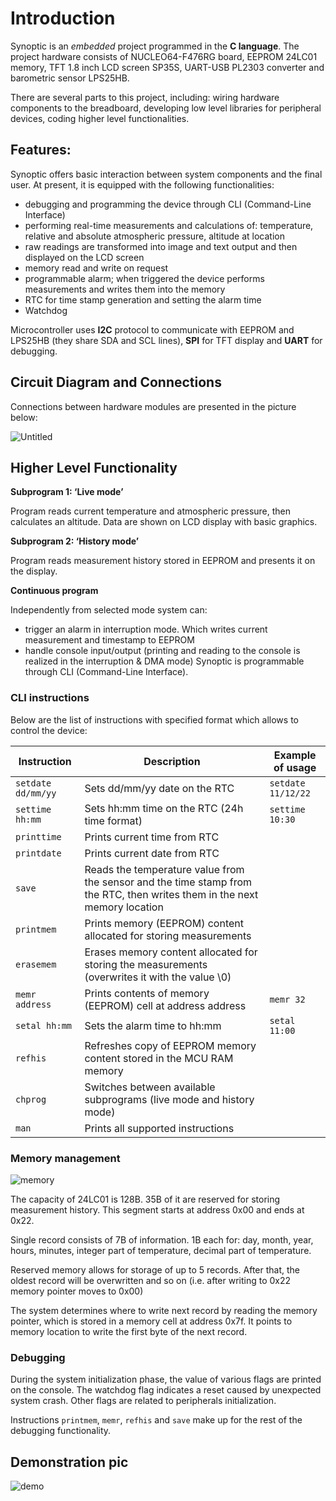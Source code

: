 # Introduction

Synoptic is an _embedded_ project programmed in the **C language**. The project hardware consists of NUCLEO64-F476RG board, EEPROM 24LC01 memory, TFT 1.8 inch LCD screen SP35S, UART-USB PL2303 converter and barometric sensor LPS25HB.

There are several parts to this project, including: wiring hardware components to the breadboard, developing low level libraries for peripheral devices, coding higher level functionalities. 

## Features:

Synoptic offers basic interaction between system components and the final user. At present, it is equipped with the following functionalities:

- debugging and programming the device through CLI (Command-Line Interface)
- performing real-time measurements and calculations of: temperature, relative and absolute atmospheric pressure, altitude at location
- raw readings are transformed into image and text output and then displayed on the LCD screen
- memory read and write on request  
- programmable alarm; when triggered the device performs measurements and writes them into the memory
- RTC for time stamp generation and setting the alarm time
- Watchdog

Microcontroller uses **I2C** protocol to communicate with EEPROM and LPS25HB (they share SDA and SCL lines), **SPI** for TFT display and **UART** for debugging.

## Circuit Diagram and Connections

Connections between hardware modules are presented in the picture below:

![Untitled](https://user-images.githubusercontent.com/106841261/179467229-f1d3b543-00c1-4221-a203-384294190a52.png)

## Higher Level Functionality

__Subprogram 1: ‘Live mode’__

Program reads current temperature and atmospheric pressure, then calculates an altitude. Data are shown on LCD display with basic graphics.

__Subprogram 2: ‘History mode’__

Program reads measurement history stored in EEPROM and presents it on the display.

__Continuous program__

Independently from selected mode system can:
- trigger an alarm in interruption mode. Which writes current measurement and timestamp to EEPROM
- handle console input/output (printing and reading to the console is realized in the interruption & DMA mode)
Synoptic is programmable through CLI (Command-Line Interface).

### CLI instructions

Below are the list of instructions with specified format which allows to control the device:

| Instruction | Description | Example of usage |
| ----------- | ----------- | ---------------- |
| `setdate dd/mm/yy` | Sets dd/mm/yy date on the RTC | `setdate 11/12/22` |
| `settime hh:mm` | Sets hh:mm time on the RTC  (24h time format) | `settime 10:30` |
| `printtime` | Prints current time from RTC | |
| `printdate` | Prints current date from RTC | |
| `save` | Reads the temperature value from the sensor and the time stamp from the RTC, then writes them in the next memory location |
| `printmem` | Prints memory (EEPROM) content allocated for storing measurements |
| `erasemem` | Erases memory content allocated for storing the measurements (overwrites it with the value \0) |
| `memr address` | Prints contents of memory (EEPROM) cell at address address | `memr 32` |
| `setal hh:mm` | Sets the alarm time to hh:mm | `setal 11:00` |
| `refhis` | Refreshes copy of EEPROM memory content stored in the MCU RAM memory | |
| `chprog` | Switches between available subprograms (live mode and history mode) | |
| `man` | Prints all supported instructions | | 


### Memory management

![memory](https://user-images.githubusercontent.com/106841261/181515029-b98d9a48-06e9-48ab-839e-06e28e17329d.png)

The capacity of 24LC01 is 128B. 35B of it are reserved for storing measurement history. This segment starts at address 0x00 and ends at 0x22.

Single record consists of 7B of information. 1B each for: day, month, year, hours, minutes, integer part of temperature, decimal part of temperature.

Reserved memory allows for storage of up to 5 records. After that, the oldest record will be overwritten and so on (i.e. after writing to 0x22 memory pointer moves to 0x00)

The system determines where to write next record by reading the memory pointer, which is stored in a memory cell at address 0x7f. It points to memory location to write the first byte of the next record.

### Debugging

During the system initialization phase, the value of various flags are printed on the console. The watchdog flag indicates a reset caused by unexpected system crash. Other flags are related to peripherals initialization. 

Instructions `printmem`, `memr`, `refhis` and `save` make up for the rest of the debugging functionality. 

## Demonstration pic
![demo](https://user-images.githubusercontent.com/106841261/179476986-7a420d2d-3704-40a7-828b-27d68e177792.jpg)
